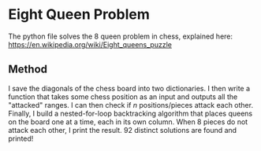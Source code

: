 # Eight Queen Problem
The python file solves the 8 queen problem in chess, explained here: https://en.wikipedia.org/wiki/Eight_queens_puzzle

## Method
I save the diagonals of the chess board into two dictionaries. I then write a function that takes some chess position as an input and outputs all the "attacked" ranges. I can then check if *n* positions/pieces attack each other. Finally, I build a nested-for-loop backtracking algorithm that places queens on the board one at a time, each in its own column. When 8 pieces do not attack each other, I print the result. 92 distinct solutions are found and printed!
